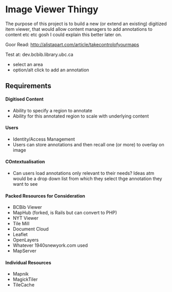 Image Viewer Thingy
=====================

The purpose of this project is to build a new (or extend an existing) digitized item viewer, that would allow content
managers to add annotations to content etc etc gosh I could explain this better later on.

Goor Read: http://alistapart.com/article/takecontrolofyourmaps

Test at: dev.bcbib.library.ubc.ca
- select an area
- option/alt click to add an annotation

Requirements
---------------

#### Digitised Content
+ Ability to specify a region to annotate
+ Ability for this annotated region to scale with underlying content

#### Users
- Identity/Access Management
- Users can store annotations and then recall one (or more) to overlay on image

#### COntextualisation
- Can users load annotations only relevant to their needs? Ideas atm would be a drop down list from which they select thge annotation they want to see

#### Packed Resources for Consideration
+ BCBib Viewer
+ MapHub (forked, is Rails but can convert to PHP)
+ NYT Viewer
+ Tile Mill
+ Document Cloud
+ Leaflet
+ OpenLayers
+ Whatever 1940snewyork.com used
+ MapServer

#### Individual Resources
+ Mapnik
+ MagickTiler
+ TileCache